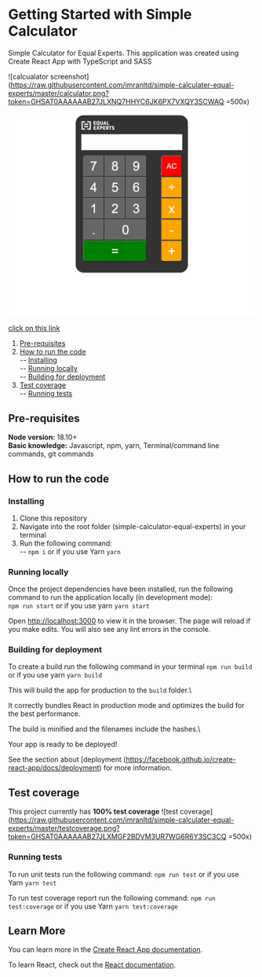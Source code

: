 # Getting Started with Simple Calculator

 Simple Calculator for Equal Experts.  This application was created using Create React App with TypeScript and SASS

![calcualator screenshot](https://raw.githubusercontent.com/imranltd/simple-calculater-equal-experts/master/calculator.png?token=GHSAT0AAAAAAB27JLXNQ7HHYC6JK6PX7VXQY3SCWAQ =500x)

![calcualator screenshot](calculator.png?token=GHSAT0AAAAAAB27JLXNQ7HHYC6JK6PX7VXQY3SCWAQ)

[click on this link](#pre-requisites)

 1. [Pre-requisites](#pre-requisites)
 2. [How to run the code](#how-to-run-the-code) \
 -- [Installing](#installing) \
 -- [Running locally](#running-locally) \
 -- [Building for deployment](#building-for-deployment)
 3. [Test coverage](#test-coverage) \
 -- [Running tests](#running-tests)


## Pre-requisites
**Node version:** 18.10+ \
**Basic knowledge:** Javascript, npm, yarn, Terminal/command line commands, git commands

## How to run the code
### Installing
1. Clone this repository
2. Navigate into the root folder (simple-calculator-equal-experts) in your terminal
3. Run the following command: \
-- `npm i` or if you use Yarn `yarn`
### Running locally
Once the project dependencies have been installed, run the following command to run the application locally (in development mode): \
`npm run start` or if you use yarn `yarn start`

Open [http://localhost:3000](http://localhost:3000) to view it in the browser.  The page will reload if you make edits.  You will also see any lint errors in the console.

### Building for deployment

To create a build run the following command in your terminal `npm run build` or if you use yarn `yarn build`

This will build the app for production to the `build` folder.\

It correctly bundles React in production mode and optimizes the build for the best performance.

The build is minified and the filenames include the hashes.\

Your app is ready to be deployed!

See the section about [deployment (https://facebook.github.io/create-react-app/docs/deployment) for more information.

## Test coverage
This project currently has **100% test coverage**
![test coverage](https://raw.githubusercontent.com/imranltd/simple-calculater-equal-experts/master/testcoverage.png?token=GHSAT0AAAAAAB27JLXMGF2BDVM3UR7WG6R6Y3SC3CQ =500x)
### Running tests
To run unit tests run the following command:
`npm run test` or if you use Yarn `yarn test`

To run test coverage report run the following command:
`npm run test:coverage` or if you use Yarn `yarn test:coverage`

## Learn More

You can learn more in the [Create React App documentation](https://facebook.github.io/create-react-app/docs/getting-started).

To learn React, check out the [React documentation](https://reactjs.org/).
